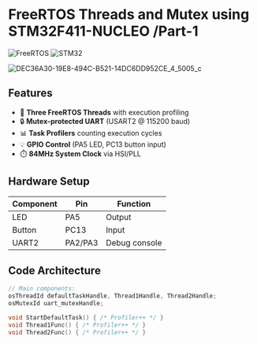 # FreeRTOS Threads and Mutex using STM32F411-NUCLEO /Part-1 

![FreeRTOS](https://img.shields.io/badge/FreeRTOS-v10.4.3-green)
![STM32](https://img.shields.io/badge/STM32F4-HSI_84MHz-blue)

<img src="https://github.com/user-attachments/assets/fc4dc86e-1b26-42c3-af91-a1fabc61b27a" alt="DEC36A30-19E8-494C-B521-14DC6DD952CE_4_5005_c">


## Features
- 🧵 **Three FreeRTOS Threads** with execution profiling
- 🔒 **Mutex-protected UART** (USART2 @ 115200 baud)
- 📊 **Task Profilers** counting execution cycles
- 💡 **GPIO Control** (PA5 LED, PC13 button input)
- ⏱️ **84MHz System Clock** via HSI/PLL

## Hardware Setup
| Component | Pin | Function |
|-----------|-----|----------|
| LED | PA5 | Output |
| Button | PC13 | Input |
| UART2 | PA2/PA3 | Debug console |

## Code Architecture
```c
// Main components:
osThreadId defaultTaskHandle, Thread1Handle, Thread2Handle;
osMutexId uart_mutexHandle;

void StartDefaultTask() { /* Profiler++ */ }
void Thread1Func() { /* Profiler++ */ }
void Thread2Func() { /* Profiler++ */ }
